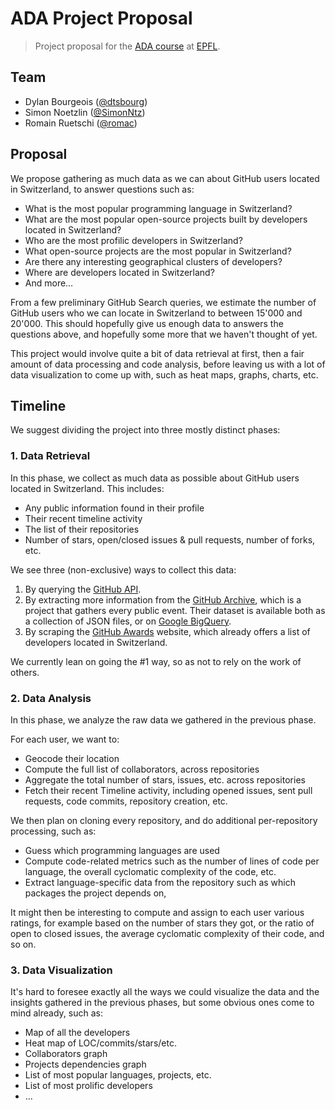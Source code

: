 # ADA Project Proposal

> Project proposal for the [ADA course](http://ada.epfl.ch/) at [EPFL](http://epfl.ch).

## Team

- Dylan Bourgeois ([@dtsbourg](https://github.com/dtsbourg))
- Simon Noetzlin ([@SimonNtz](https://github.com/SimonNtz))
- Romain Ruetschi ([@romac](https://github.com/romac))

## Proposal

We propose gathering as much data as we can about GitHub users located in Switzerland, to answer questions such as:

- What is the most popular programming language in Switzerland?
- What are the most popular open-source projects built by developers located in Switzerland?
- Who are the most profilic developers in Switzerland?
- What open-source projects are the most popular in Switzerland?
- Are there any interesting geographical clusters of developers?
- Where are developers located in Switzerland?
- And more…

From a few preliminary GitHub Search queries, we estimate the number of GitHub users who we can locate in Switzerland to between 15'000 and 20'000. This should hopefully give us enough data to answers the questions above, and hopefully some more that we haven't thought of yet.

This project would involve quite a bit of data retrieval at first, then a fair amount of data processing and code analysis, before leaving us with a lot of data visualization to come up with, such as heat maps, graphs, charts, etc.

## Timeline

We suggest dividing the project into three mostly distinct phases:

### 1. Data Retrieval

In this phase, we collect as much data as possible about GitHub users located in Switzerland. This includes:

- Any public information found in their profile
- Their recent timeline activity
- The list of their repositories
- Number of stars, open/closed issues & pull requests, number of forks, etc.

We see three (non-exclusive) ways to collect this data:

1. By querying the [GitHub API](https://developer.github.com/v3/).
2. By extracting more information from the [GitHub Archive](https://www.githubarchive.org/), which is a project that gathers every public event. Their dataset is available both as a collection of JSON files, or on [Google BigQuery](https://developers.google.com/bigquery/).
3. By scraping the [GitHub Awards](http://github-awards.com/) website, which already offers a list of developers located in Switzerland.

We currently lean on going the #1 way, so as not to rely on the work of others.

### 2. Data Analysis

In this phase, we analyze the raw data we gathered in the previous phase.

For each user, we want to:

- Geocode their location
- Compute the full list of collaborators, across repositories
- Aggregate the total number of stars, issues, etc. across repositories
- Fetch their recent Timeline activity, including opened issues, sent pull requests, code commits, repository creation, etc.

We then plan on cloning every repository, and do additional per-repository processing, such as:

- Guess which programming languages are used
- Compute code-related metrics such as the number of lines of code per language, the overall cyclomatic complexity of the code, etc.
- Extract language-specific data from the repository such as which packages the project depends on, 

It might then be interesting to compute and assign to each user various ratings, for example based on the number of stars they got, or the ratio of open to closed issues, the average cyclomatic complexity of their code, and so on.

### 3. Data Visualization

It's hard to foresee exactly all the ways we could visualize the data and the insights gathered in the previous phases, but some obvious ones come to mind already, such as:

- Map of all the developers
- Heat map of LOC/commits/stars/etc.
- Collaborators graph
- Projects dependencies graph
- List of most popular languages, projects, etc.
- List of most prolific developers
- …
